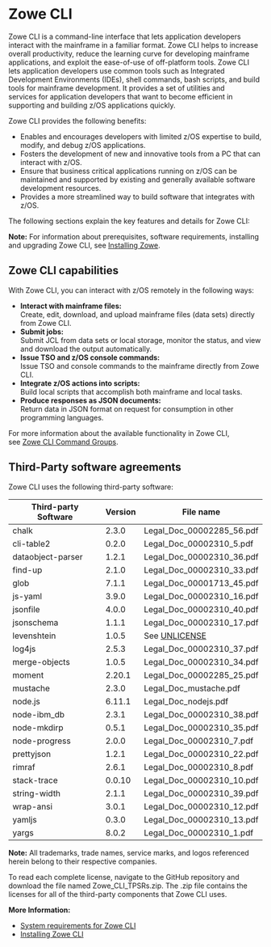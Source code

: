 
# Zowe CLI
Zowe CLI is a command-line interface that lets application developers interact with the mainframe in a familiar format. Zowe CLI helps to increase overall productivity, reduce the learning curve for developing mainframe applications, and exploit the ease-of-use of off-platform tools. Zowe CLI lets application developers use common tools such as Integrated Development Environments (IDEs), shell commands, bash scripts, and build tools for mainframe development. It provides a set of utilities and services for application developers that want to become efficient in supporting and building z/OS applications quickly.

Zowe CLI provides the following benefits:

  - Enables and encourages developers with limited z/OS expertise to build, modify, and debug z/OS applications.
  - Fosters the development of new and innovative tools from a PC that can interact with z/OS.
  - Ensure that business critical applications running on z/OS can be maintained and supported by existing and generally available software development resources.
  - Provides a more streamlined way to build software that integrates with z/OS. 

The following sections explain the key features and details for Zowe CLI:

**Note:** For information about prerequisites, software requirements, installing and upgrading Zowe CLI, see
[Installing Zowe](installandconfig.md).

## Zowe CLI capabilities

With Zowe CLI, you can interact with z/OS remotely in the following ways:

  - **Interact with mainframe files:**   
    Create, edit, download, and
    upload mainframe files (data sets) directly from Zowe CLI. 
  - **Submit jobs:**    
    Submit JCL from data sets or local storage, monitor the status, and view and download the output automatically.
  - **Issue TSO and z/OS console commands:**    
    Issue TSO and console commands to the mainframe directly from Zowe CLI.
  - **Integrate z/OS actions into scripts:**    
    Build local scripts that accomplish both mainframe and local tasks. 
  - **Produce responses as JSON documents:**    
    Return data in JSON format on request for consumption in other programming languages.

For more information about the available functionality in Zowe CLI, see [Zowe CLI Command Groups](cli-usingcli.md#zowe-cli-command-groups).

## Third-Party software agreements

Zowe CLI uses the following third-party software:

| Third-party Software | Version | File name             |
| ----------------- | -------| ------------------------- |
| chalk             | 2.3.0  | Legal_Doc_00002285_56.pdf |
| cli-table2        | 0.2.0  | Legal_Doc_00002310_5.pdf  |
| dataobject-parser | 1.2.1  | Legal_Doc_00002310_36.pdf |
| find-up           | 2.1.0  | Legal_Doc_00002310_33.pdf |
| glob              | 7.1.1  | Legal_Doc_00001713_45.pdf |
| js-yaml           | 3.9.0  | Legal_Doc_00002310_16.pdf |
| jsonfile          | 4.0.0  | Legal_Doc_00002310_40.pdf |
| jsonschema        | 1.1.1  | Legal_Doc_00002310_17.pdf
| levenshtein       | 1.0.5  | See [UNLICENSE](https://github.com/gf3/Levenshtein/blob/master/UNLICENSE) |
| log4js            | 2.5.3  | Legal_Doc_00002310_37.pdf |
| merge-objects     | 1.0.5  | Legal_Doc_00002310_34.pdf |
| moment            | 2.20.1 | Legal_Doc_00002285_25.pdf |
| mustache          | 2.3.0  | Legal_Doc_mustache.pdf    |
| node.js           | 6.11.1 | Legal_Doc_nodejs.pdf      |
| node-ibm\_db      | 2.3.1  | Legal_Doc_00002310_38.pdf |
| node-mkdirp       | 0.5.1  | Legal_Doc_00002310_35.pdf |
| node-progress     | 2.0.0  | Legal_Doc_00002310_7.pdf  |
| prettyjson        | 1.2.1  | Legal_Doc_00002310_22.pdf |
| rimraf            | 2.6.1  | Legal_Doc_00002310_8.pdf  |
| stack-trace       | 0.0.10 | Legal_Doc_00002310_10.pdf |
| string-width      | 2.1.1  | Legal_Doc_00002310_39.pdf |
| wrap-ansi         | 3.0.1  | Legal_Doc_00002310_12.pdf |
| yamljs            | 0.3.0  | Legal_Doc_00002310_13.pdf |
| yargs             | 8.0.2  | Legal_Doc_00002310_1.pdf  |

**Note:** All trademarks, trade names, service marks, and logos referenced herein belong to their respective companies.

To read each complete license, navigate to the GitHub repository and download the file named
Zowe_CLI_TPSRs.zip. The .zip file contains the licenses for all of the third-party components that
Zowe CLI uses.

**More Information:**

  - [System requirements for Zowe CLI](planinstall.md)
  - [Installing Zowe CLI](cli-installcli.md)
